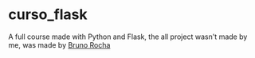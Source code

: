 # curso_flask
A full course made with Python and Flask, the all project wasn't made by me, was made by [Bruno Rocha](https://github.com/rochacbruno)
